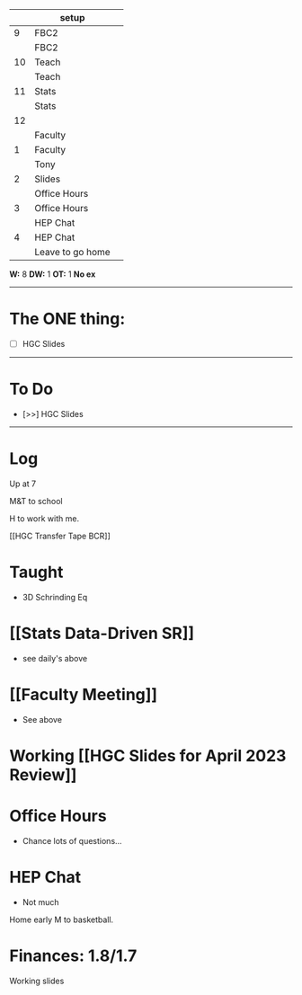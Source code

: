 
|     | setup            |     |
| --- | ---------------- | --- |
| 9   | FBC2             |     |
|     | FBC2             |     |
| 10  | Teach            |     |
|     | Teach            |     |
| 11  | Stats            |     |
|     | Stats            |     |
| 12  |                  |     |
|     | Faculty          |     |
| 1   | Faculty          |     |
|     | Tony             |     |
| 2   | Slides           |     |
|     | Office Hours     |     |
| 3   | Office Hours     |     |
|     | HEP Chat         |     |
| 4   | HEP Chat         |     |
|     | Leave to go home |     |

**W:** 8 
**DW:** 1 
**OT:** 1
**No ex**

---
# The ONE thing: 
- [ ] HGC Slides

---
# To Do

- [>>] HGC Slides


---

# Log

Up at 7 

M&T to school

H to work with me. 

[[HGC Transfer Tape BCR]]

# Taught 
- 3D Schrinding Eq

# [[Stats Data-Driven SR]]
- see daily's above

# [[Faculty Meeting]] 
- See above


# Working [[HGC Slides for April 2023 Review]]


# Office Hours
- Chance lots of questions...

# HEP Chat
- Not much

Home early M to basketball. 

# Finances: 1.8/1.7

Working slides